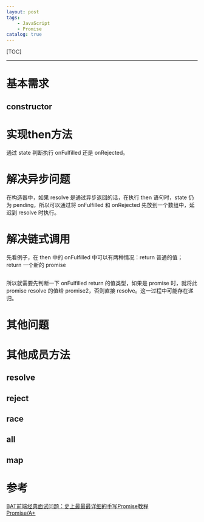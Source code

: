 ```yaml
---
layout: post
tags: 
    - JavaScript
    - Promise
catalog: true
---
```


[TOC]

---

# 基本需求
## constructor

# 实现then方法
通过 state 判断执行 onFulfilled 还是 onRejected。

# 解决异步问题
在构造器中，如果 resolve 是通过异步返回的话，在执行 then 语句时，state 仍为 pending，所以可以通过将 onFulfilled 和 onRejected 先放到一个数组中，延迟到 resolve 时执行。

# 解决链式调用
先看例子，在 then 中的 onFulfilled 中可以有两种情况：return 普通的值；return 一个新的 promise
```js

```
所以就需要先判断一下 onFulfilled return 的值类型，如果是 promise 时，就将此 promise resolve 的值给 promise2，否则直接 resolve。这一过程中可能存在递归。

# 其他问题

# 其他成员方法
## resolve
## reject
## race
## all
## map

# 参考
[BAT前端经典面试问题：史上最最最详细的手写Promise教程](https://juejin.im/post/5b2f02cd5188252b937548ab#heading-1)<br>
[Promise/A+](https://promisesaplus.com/)<br>